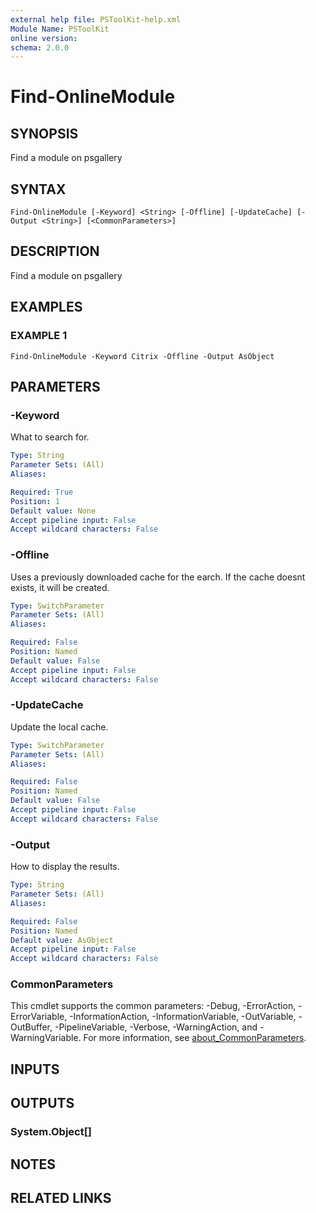 ```yaml
---
external help file: PSToolKit-help.xml
Module Name: PSToolKit
online version:
schema: 2.0.0
---
```


# Find-OnlineModule

## SYNOPSIS
Find a module on psgallery

## SYNTAX

```
Find-OnlineModule [-Keyword] <String> [-Offline] [-UpdateCache] [-Output <String>] [<CommonParameters>]
```

## DESCRIPTION
Find a module on psgallery

## EXAMPLES

### EXAMPLE 1
```
Find-OnlineModule -Keyword Citrix -Offline -Output AsObject
```

## PARAMETERS

### -Keyword
What to search for.

```yaml
Type: String
Parameter Sets: (All)
Aliases:

Required: True
Position: 1
Default value: None
Accept pipeline input: False
Accept wildcard characters: False
```

### -Offline
Uses a previously downloaded cache for the earch.
If the cache doesnt exists, it will be created.

```yaml
Type: SwitchParameter
Parameter Sets: (All)
Aliases:

Required: False
Position: Named
Default value: False
Accept pipeline input: False
Accept wildcard characters: False
```

### -UpdateCache
Update the local cache.

```yaml
Type: SwitchParameter
Parameter Sets: (All)
Aliases:

Required: False
Position: Named
Default value: False
Accept pipeline input: False
Accept wildcard characters: False
```

### -Output
How to display the results.

```yaml
Type: String
Parameter Sets: (All)
Aliases:

Required: False
Position: Named
Default value: AsObject
Accept pipeline input: False
Accept wildcard characters: False
```

### CommonParameters
This cmdlet supports the common parameters: -Debug, -ErrorAction, -ErrorVariable, -InformationAction, -InformationVariable, -OutVariable, -OutBuffer, -PipelineVariable, -Verbose, -WarningAction, and -WarningVariable. For more information, see [about_CommonParameters](http://go.microsoft.com/fwlink/?LinkID=113216).

## INPUTS

## OUTPUTS

### System.Object[]
## NOTES

## RELATED LINKS
